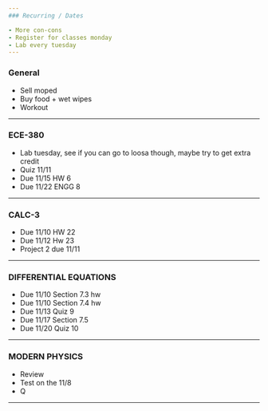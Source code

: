 ```yaml
---
### Recurring / Dates

- More con-cons
- Register for classes monday
- Lab every tuesday
---
```

### General

- Sell moped
- Buy food + wet wipes
- Workout
---
### ECE-380


- Lab tuesday, see if you can go to loosa though, maybe try to get extra credit
- Quiz 11/11
- Due 11/15 HW 6
- Due 11/22 ENGG 8 
---
### CALC-3

- Due 11/10 HW 22
- Due 11/12 Hw 23
- Project 2 due 11/11 
---
### DIFFERENTIAL EQUATIONS

- Due 11/10 Section 7.3 hw
- Due 11/10 Section 7.4 hw
- Due 11/13 Quiz 9
- Due 11/17 Section 7.5
- Due 11/20 Quiz 10
---
### MODERN PHYSICS

- Review
- Test on the 11/8
- Q
---

